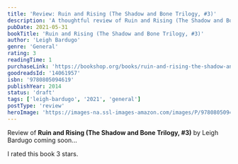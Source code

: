 ```yaml
---
title: 'Review: Ruin and Rising (The Shadow and Bone Trilogy, #3)'
description: 'A thoughtful review of Ruin and Rising (The Shadow and Bone Trilogy, #3) by Leigh Bardugo'
pubDate: 2021-05-31
bookTitle: 'Ruin and Rising (The Shadow and Bone Trilogy, #3)'
author: 'Leigh Bardugo'
genre: 'General'
rating: 3
readingTime: 1
purchaseLink: 'https://bookshop.org/books/ruin-and-rising-the-shadow-and-bone-trilogy-3/'
goodreadsId: '14061957'
isbn: '9780805094619'
publishYear: 2014
status: 'draft'
tags: ['leigh-bardugo', '2021', 'general']
postType: 'review'
heroImage: 'https://images-na.ssl-images-amazon.com/images/P/9780805094619.01.L.jpg'
---
```


Review of **Ruin and Rising (The Shadow and Bone Trilogy, #3)** by Leigh Bardugo coming soon...

I rated this book 3 stars.
